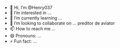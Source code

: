 - 👋 Hi, I’m @Henry037
- 👀 I’m interested in ...
- 🌱 I’m currently learning ...
- 💞️ I’m looking to collaborate on ... preditor de aviator
- 📫 How to reach me ...
- 😄 Pronouns: ...
- ⚡ Fun fact: ...

<!---
Henry037/Henry037 is a ✨ special ✨ repository because its `README.md` (this file) appears on your GitHub profile.
You can click the Preview link to take a look at your changes.
--->

